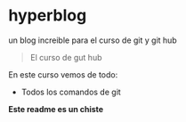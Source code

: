# hyperblog
un blog increible para el curso de git y git hub
>El curso de gut hub

En este curso vemos de todo:
* Todos los comandos de git 

**Este readme es un chiste**